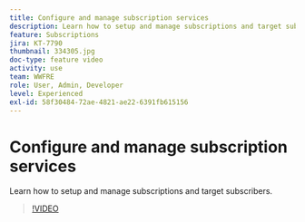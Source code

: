 ```yaml
---
title: Configure and manage subscription services
description: Learn how to setup and manage subscriptions and target subscribers.
feature: Subscriptions
jira: KT-7790
thumbnail: 334305.jpg
doc-type: feature video
activity: use
team: WWFRE
role: User, Admin, Developer
level: Experienced
exl-id: 58f30484-72ae-4821-ae22-6391fb615156
---
```

# Configure and manage subscription services

Learn how to setup and manage subscriptions and target subscribers.

>[!VIDEO](https://video.tv.adobe.com/v/334305?quality=12&learn=on)
